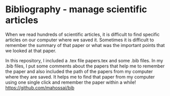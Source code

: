 # Bibliography - manage scientific articles
When we read hundreds of scientific articles, it is difficult to find specific articles on our computer where we saved it. Sometimes it is difficult to remember the summary of that paper or what was the important points that we looked at that paper. 

In this repository, I included a .tex file papers.tex and some .bib files. In my .bib files, I put some comments about the papers that help me to remember the paper and also included the path of the papers from my computer where they are saved. It helps me to find that paper from my computer using one single click and remember the paper within a while!
https://github.com/mahossai/bib
